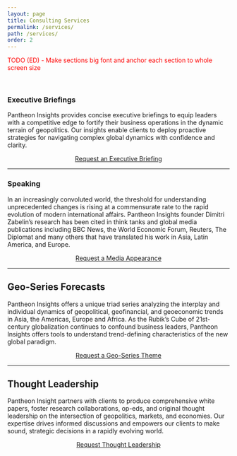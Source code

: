 ```yaml
---
layout: page
title: Consulting Services
permalink: /services/
path: /services/
order: 2
---
```



<p style="color: red;">TODO (ED) - Make sections big font and anchor each section to whole screen size</p>
<br/>

### Executive Briefings
Pantheon Insights provides concise executive briefings to equip leaders with a competitive edge to fortify their business operations in the dynamic terrain of geopolitics. Our insights enable clients to deploy proactive strategies for navigating complex global dynamics with confidence and clarity. 
<div class="services-contact">
  <div style="text-align: center;">
    <a href="/contact" class="btn btn-success">Request an Executive Briefing</a>
  </div>
</div>
<hr class="mt-4 mb-4"/>

### Speaking
In an increasingly convoluted world, the threshold for understanding unprecedented changes is rising at a commensurate rate to the rapid evolution of modern international affairs. Pantheon Insights founder Dimitri Zabelin’s research has been cited in think tanks and global media publications including BBC News, the World Economic Forum, Reuters, The Diplomat and many others that have translated his work in Asia, Latin America, and Europe. 
<div class="services-contact">
  <div style="text-align: center;">
    <a href="/contact" class="btn btn-success">Request a Media Appearance</a>
  </div>
</div>
<hr class="mt-4 mb-4"/>

## Geo-Series Forecasts
Pantheon Insights offers a unique triad series analyzing the interplay and individual dynamics of geopolitical, geofinancial, and geoeconomic trends in Asia, the Americas, Europe and Africa. As the Rubik’s Cube of 21st-century globalization continues to confound business leaders, Pantheon Insights offers tools to understand trend-defining characteristics of the new global paradigm. 
<div class="services-contact">
  <div style="text-align: center;">
    <a href="/contact" class="btn btn-success">Request a Geo-Series Theme</a>
  </div>
</div>
<hr class="mt-4 mb-4"/>

## Thought Leadership
Pantheon Insight partners with clients to produce comprehensive white papers, foster research collaborations, op-eds, and original thought leadership on the intersection of geopolitics, markets, and economies. Our expertise drives informed discussions and empowers our clients to make sound, strategic decisions in a rapidly evolving world.
<div class="services-contact">
  <div style="text-align: center;">
    <a href="/contact" class="btn btn-success">Request Thought Leadership</a>
  </div>
</div>